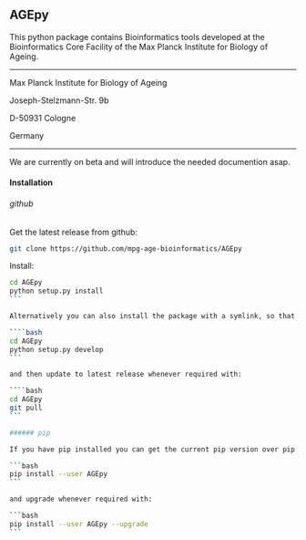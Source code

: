 ## AGEpy

This python package contains Bioinformatics tools developed at the Bioinformatics Core Facility of the Max Planck Institute for Biology of Ageing.

___

Max Planck Institute for Biology of Ageing

Joseph-Stelzmann-Str. 9b

D-50931 Cologne

Germany

___

We are currently on beta and will introduce the needed documention asap.

#### Installation

###### github

Get the latest release from github:

```bash 
git clone https://github.com/mpg-age-bioinformatics/AGEpy
```

Install:

````bash
cd AGEpy
python setup.py install 
```

Alternatively you can also install the package with a symlink, so that changes to the source files will be immediately available to users of the package on our system:

````bash
cd AGEpy
python setup.py develop
```

and then update to latest release whenever required with:

````bash
cd AGEpy
git pull
```

###### pip

If you have pip installed you can get the current pip version over pip:

```bash
pip install --user AGEpy
```

and upgrade whenever required with:

```bash
pip install --user AGEpy --upgrade
```



